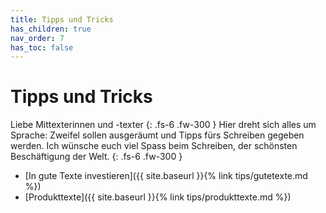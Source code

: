 ```yaml
---
title: Tipps und Tricks
has_children: true
nav_order: 7
has_toc: false
---
```


# Tipps und Tricks

Liebe Mittexterinnen und -texter
{: .fs-6 .fw-300 }
Hier dreht sich alles um Sprache: Zweifel sollen ausgeräumt und Tipps fürs Schreiben gegeben werden. Ich wünsche euch viel Spass beim Schreiben, der schönsten Beschäftigung der Welt.
{: .fs-6 .fw-300 }

- [In gute Texte investieren]({{ site.baseurl }}{% link tips/gutetexte.md %})
- [Produkttexte]({{ site.baseurl }}{% link tips/produkttexte.md %})

